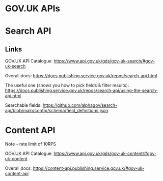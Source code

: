 # GOV.UK APIs

# Search API

## Links

GOV.UK API Catalogue: 
https://www.api.gov.uk/gds/gov-uk-search/#gov-uk-search

Overall docs:
https://docs.publishing.service.gov.uk/repos/search-api.html

The useful one (shows you how to pick fields & filter results):
https://docs.publishing.service.gov.uk/repos/search-api/using-the-search-api.html

Searchable fields:
https://github.com/alphagov/search-api/blob/main/config/schema/field_definitions.json


# Content API

Note - rate limit of 10RPS

GOV.UK API Catalogue:
https://www.api.gov.uk/gds/gov-uk-content/#gov-uk-content

Overall docs:
https://content-api.publishing.service.gov.uk/#gov-uk-content-api
